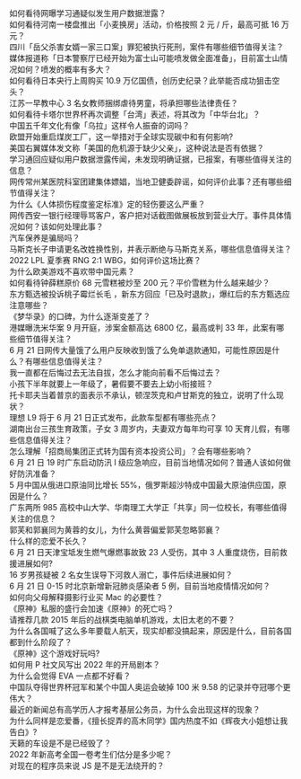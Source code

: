 如何看待网曝学习通疑似发生用户数据泄露？  
如何看待河南一楼盘推出「小麦换房」活动，价格按照 2 元 / 斤，最高可抵 16 万元？  
四川「岳父杀害女婿一家三口案」罪犯被执行死刑，案件有哪些细节值得关注？  
媒体报道称「日本警察厅已经开始为富士山可能喷发做全面准备」，目前富士山情况如何？喷发的概率有多大？  
如何看待日本央行上周购买 10.9 万亿国债，创历史纪录？此举能否成功狙击空头？  
江苏一早教中心 3 名女教师捆绑虐待男童，将承担哪些法律责任？  
如何看待卡塔尔世界杯再次调整「台湾」表述，将其改为「中华台北」？  
中国五千年文化有像「乌拉」这样令人振奋的词吗？  
欧盟开始重启煤炭工厂，这一举措对于全球实现碳中和有何影响?  
美国右翼媒体发文称「美国的危机源于缺少父亲」，这种说法是否有依据？  
学习通回应疑似用户数据泄露传闻，未发现明确证据，已报案，有哪些值得关注的信息？  
网传常州某医院科室团建集体嫖娼，当地卫健委辟谣，如何评价此事？还有哪些细节值得关注？  
为什么《人体损伤程度鉴定标准》定的轻伤要这么严重？  
网传西安一银行经理辱骂客户，客户把对话截图做展板放到营业大厅。事件具体情况如何？该如何处理此事？  
汽车保养是骗局吗？  
马斯克长子申请更名改姓换性别，并表示断绝与马斯克关系，哪些信息值得关注？  
2022 LPL 夏季赛 RNG 2:1 WBG，如何评价这场比赛？  
为什么欧美游戏不喜欢带中国元素？  
如何看待钟薛糕原价 68 元雪糕被炒至 200 元？平价雪糕为什么越来越少？  
东方甄选被投诉桃子霉烂长毛 ，新东方回应「已及时退款」，爆红后的东方甄选应注意哪些？  
《梦华录》的口碑，为什么逐渐变差了？  
港媒曝洗米华案 9 月开庭，涉案金额高达 6800 亿，最高或判 33 年，此案有哪些细节值得关注？  
6 月 21 日网传大量饿了么用户反映收到饿了么免单退款通知，可能性原因是什么？有哪些信息值得关注？  
我一直都在后悔过去无法自拔，怎么才能向前看不后悔过去？  
小孩下半年就要上一年级了，暑假要不要去上幼小衔接班？  
托卡耶夫当着普京的面表示不承认，顿涅茨克和卢甘斯克的独立​，说明了什么现状？  
理想 L9 将于 6 月 21 日正式发布，此款车型都有哪些亮点？  
湖南出台三孩生育政策，子女 3 周岁内，夫妻双方每年均可享 10 天育儿假，有哪些信息值得关注？  
怎么理解「招商局集团正式转为国有资本投资公司」？会有哪些影响？  
6 月 21 日 19 时广东启动防汛 Ⅰ 级应急响应，目前当地情况如何？普通人该如何做好防汛准备？  
5 月中国从俄进口原油同比增长 55%，俄罗斯超沙特成中国最大原油供应国，原因是什么？  
广东两所 985 高校中山大学、华南理工大学正「共享」同一位校长，有哪些值得关注的信息？  
郭芙和郭襄同为黄蓉的女儿，为什么黄蓉偏爱郭芙忽略郭襄？  
什么样的恋爱不长久？  
6 月 21 日天津宝坻发生燃气爆燃事故致 23 人受伤，其中 3 人重度烧伤，目前救援进展如何?  
16 岁男孩疑被 2 名女生误导下河救人溺亡，事件后续进展如何？  
6 月 21 日 0-15 时北京新增新冠肺炎感染者 5 例，目前当地疫情情况如何？  
如何向父母解释摄影行业买 Mac 的必要性？  
《原神》私服的盛行会加速《原神》的死亡吗？  
请推荐几款 2015 年后的战棋类电脑单机游戏，太旧太老的不要？  
为什么各国喊了这么多年要载人航天，现实却都没搞起来，原因是什么，目前各国都到什么阶段了？  
《原神》这个游戏好玩吗?  
如何用 P 社文风写出 2022 年的开局剧本？  
为什么会觉得 EVA 一点都不好看？  
中国队夺得世界杯冠军和某个中国人奥运会破掉 100 米 9.58 的记录并夺冠哪个更伟大？  
最近的新闻总有高学历人才报考基层公务员，为什么会出现这样的现象？  
为什么同样是恋爱番，《擅长捉弄的高木同学》国内热度不如《辉夜大小姐想让我告白》?  
天籁的车设是不是已经毁了？  
2022 年新高考全国一卷考生们估分是多少呢？  
对现在的程序员来说 JS 是不是无法绕开的？  

